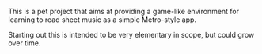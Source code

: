 This is a pet project that aims at providing a game-like environment for learning to read sheet music as a simple Metro-style app.

Starting out this is intended to be very elementary in scope, but could grow over time.